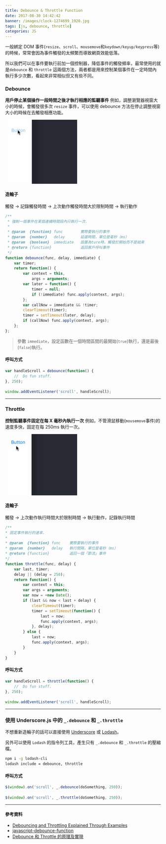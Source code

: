 ```yaml
---
title: Debounce & Throttle Function
date: 2017-08-30 14:42:42
banner: /images/clock-1274699_1920.jpg
tags: [js, debounce, throttle]
categories: JS
---
```

一般綁定 DOM 事件(`resize`、`scroll`、`mousemove`和`keydown/keyup/keypress`等)的時候，常常會因為事件觸發的太頻繁而導致網頁效能低落。

所以我們可以在事件要執行前加一個控制器，降低事件的觸發頻率，最常使用的就是`debounce` 和 `throttle` 這兩個方法，兩者都是用來控制某個事件在一定時間內執行多少次數，看起來非常相似但又有些不同。
<!-- more -->

### Debounce

__用戶停止某個操作一段時間之後才執行相應的監聽事件__
例如，調整瀏覽器視窗大小的時候，會觸發很多次 `resize` 事件，可以使用 debounce 方法在停止調整視窗大小的時候在去觸發相應功能。

![Debounce](/images/debounce.gif)

#### 造輪子

<div class="tip">
    觸發 -> 記錄觸發時間 -> 上次動作觸發時間大於限制時間 -> 執行動作
</div>


``` js
/**
 * 強制一個事件在某個連續時間段內只執行一次.
 *
 * @param  {function} func        實際要執行的事件
 * @param  {number}   delay       延遲時間，單位是毫秒（ms）
 * @param  {boolean}  immediate   設置為ture時，觸發於開始而不是結束
 * @return {function}             返回客戶呼叫事件
 */
function debounce(func, delay, immediate) {
    var timer;
    return function() {
        var context = this,
            args = arguments;
        var later = function() {
            timer = null;
            if (!immediate) func.apply(context, args);
        };
        var callNow = immediate && !timer;
        clearTimeout(timer);
        timer = setTimeout(later, delay);
        if (callNow) func.apply(context, args);
    };
};
```
> 參數 `immediate`，設定函數在一個時間區間的最開始(`true`)執行，還是最後(`false`)執行。



#### 呼叫方式
``` js
var handleScroll = debounce(function() {
	//  Do fun stuff​.
}, 250);

window.addEventListener('scroll', handleScroll);
```

---------------------------------------

### Throttle

__控制監聽事件固定在每 X 毫秒內執行一次__
例如，不管滑鼠移動(`mousemove`事件)的速度多快，固定在每 250ms 執行一次。

![Throttle](/images/throttle.gif)

#### 造輪子

<div class="tip">
觸發 -> 上次動作執行時間大於限制時間 -> 執行動作，記錄執行時間
</div>

``` js
/**
* 固定事件執行的速率.
*
* @param  {function} func    實際要執行的事件
* @param  {number}   delay   執行間隔，單位是毫秒（ms）
* @return {function}         返回一個「節流」事件
*/
function throttle(func, delay) {
    var last, timer;
    delay || (delay = 250);
    return function() {
        var context = this;
        var args = arguments;
        var now = +new Date();
        if (last && now < last + delay) {
            clearTimeout(timer);
            timer = setTimeout(function() {
                last = now;
                func.apply(context, args);
            }, delay);
        } else {
            last = now;
            func.apply(context, args);
        }
    }
}
```

#### 呼叫方式
``` js
var handleScroll = throttle(function() {
	//  Do fun stuff​.
}, 250);

window.addEventListener('scroll', handleScroll);
```

---------------------------------------

### 使用 Underscore.js 中的 `_.debounce` 和 `_.throttle`


不想重新造輪子的話可以直接使用 [Underscore](http://underscorejs.org/) 或 [Lodash](https://lodash.com/)。

另外可以使用 `Lodash` 的指令列工具，產生只有 `_.debounce` 和 `_.throttle` 的壓縮檔。

```bash
npm i -g lodash-cli
lodash include = debounce, throttle
```

#### 呼叫方式
```js
$(window).on('scroll', _.debounce(doSomething, 250));

$(window).on('scroll', _.throttle(doSomething, 250));
```

---------------------------------------

#### 參考資料
* [Debouncing and Throttling Explained Through Examples](https://css-tricks.com/debouncing-throttling-explained-examples/)
* [javascript-debounce-function](https://davidwalsh.name/javascript-debounce-function)
* [Debounce 和 Throttle 的原理及實現](http://hackll.com/2015/11/19/debounce-and-throttle/)
